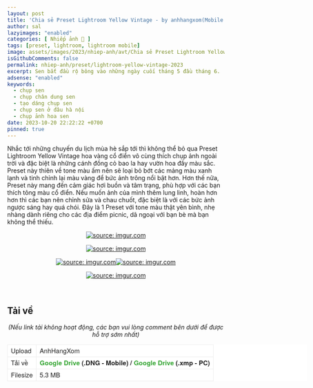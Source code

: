 ```yaml
---
layout: post
title: 'Chia sẻ Preset Lightroom Yellow Vintage - by anhhangxom(Mobile and PC)'
author: sal
lazyimages: "enabled"
categories: [ Nhiếp ảnh 📸 ]
tags: [preset, lightroom, lightroom mobile]
image: assets/images/2023/nhiep-anh/avt/Chia sẻ Preset Lightroom Yellow Vintage - by anhhangxom(Mobile and PC).webp
isGithubComments: false
permalink: nhiep-anh/preset/lightroom-yellow-vintage-2023
excerpt: Sen bắt đầu rộ bông vào những ngày cuối tháng 5 đầu tháng 6.  Bước vào mùa hè, thời tiết bắt đầu oi nóng, chính vì vậy những dịp đi xa khỏi thành phố để tận hưởng không khí trong lành, cùng với đó là sở hữu những tấm ảnh tuyệt vời quả là vui và thú vị phải không nào??. Và dưới đây mình sẽ đưa ra một số kinh nghiệm để các bạn có thể chụp ảnh với sen được tốt nhất nhé.
adsense: "enabled"
keywords:
  - chụp sen
  - chụp chân dung sen
  - tạo dáng chụp sen
  - chụp sen ở đâu hà nội
  - chụp ảnh hoa sen
date: 2023-10-20 22:22:22 +0700
pinned: true
---
```


Nhắc tới những chuyến du lịch mùa hè sắp tới thì không thể bỏ qua Preset Lightroom Yellow Vintage hoa vàng cổ điển vô cùng thích chụp ảnh ngoài trời và đặc biệt là những cánh đồng cỏ bao la hay vườn hoa đầy màu sắc. Preset này thiên về tone màu ấm nên sẽ loại bỏ bớt các mảng màu xanh lạnh và tinh chỉnh lại màu vàng để bức ảnh trông nổi bật hơn. Hơn thế nữa, Preset này mang đến cảm giác hơi buồn và tâm trạng, phù hợp với các bạn thích tông màu cổ điển. Nếu muốn ảnh của mình thêm lung linh, hoàn hơn hơn thì các bạn nên chỉnh sửa và chau chuốt, đặc biệt là với các bức ảnh ngược sáng hay quá chói. Đây là 1 Preset với tone màu thật yên bình, nhẹ nhàng dành riêng cho các địa điểm picnic, dã ngoại với bạn bè mà bạn không thể thiếu.

<div class="content" style="text-align:center; ">
<a href="https://imgur.com/n2evGeq"><img src="https://i.imgur.com/n2evGeq.jpg" title="source: imgur.com" /></a><br><p></p>
<a href="https://imgur.com/foWNbOU"><img src="https://i.imgur.com/foWNbOU.jpg" title="source: imgur.com" /></a><br><p></p>
<a href="https://imgur.com/Te0zBxf"><img src="https://i.imgur.com/Te0zBxf.jpg" title="source: imgur.com" /></a><a href="https://imgur.com/Y5VhfR9"><img src="https://i.imgur.com/Y5VhfR9.jpg" title="source: imgur.com" /></a><br><p></p>
<a href="https://imgur.com/I3vT3aI"><img src="https://i.imgur.com/I3vT3aI.jpg" title="source: imgur.com" /></a><br><p></p><br></div>

<h2 style="font-style:normal; margin-left:0; margin-right:0; text-align:start"><strong>Tải về</strong></h2>

<p style="text-align:center"><em>(Nếu link tải kh&ocirc;ng hoạt động, c&aacute;c bạn vui l&ograve;ng comment b&ecirc;n dưới để được hỗ trợ sớm nhất)</em></p>

<table cellspacing="0" style="-webkit-text-stroke-width:0px; background-color:#ffffff; border-collapse:collapse; border-spacing:0px; box-sizing:border-box; color:#222222; font-family:&quot;Helvetica Neue&quot;,Helvetica,Arial,sans-serif; font-size:15px; font-style:normal; font-variant-caps:normal; font-variant-ligatures:normal; font-weight:400; letter-spacing:normal; margin-bottom:21px; orphans:2; text-align:start; text-decoration-color:initial; text-decoration-style:initial; text-decoration-thickness:initial; text-transform:none; white-space:normal; widows:2; width:696px; word-spacing:0px">
	<tbody>
		<tr>
			<td style="border-color:#ededed; border-style:solid; border-width:1px">Upload</td>
			<td style="border-color:#ededed; border-style:solid; border-width:1px">AnhHangXom</td>
		</tr>
		<tr>
			<td style="border-color:#ededed; border-style:solid; border-width:1px">Tải về</td>
			<td style="border-color:#ededed; border-style:solid; border-width:1px"><strong><a href="https://drive.google.com/drive/folders/1pbwSiSSrRFHMxqKfUpWKK7CmJHDBfd84?usp=share_link" style="box-sizing: border-box; background-color: transparent; color: rgb(53, 165, 51); text-decoration: none;">Google Drive</a>&nbsp;(.DNG - Mobile) /<span>&nbsp;</span><a href="https://drive.google.com/drive/folders/1pbwSiSSrRFHMxqKfUpWKK7CmJHDBfd84?usp=share_link" style="box-sizing: border-box; background-color: transparent; color: rgb(53, 165, 51); text-decoration: none;">Google Drive</a><span>&nbsp;</span>(.xmp - PC)</strong></td>
		</tr>
		<tr>
			<td style="border-color:#ededed; border-style:solid; border-width:1px">Filesize</td>
			<td style="border-color:#ededed; border-style:solid; border-width:1px">5.3 MB</td>
		</tr>
	</tbody>
</table>

